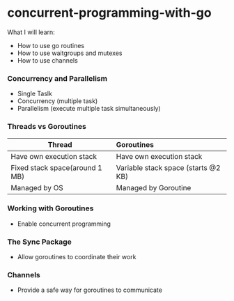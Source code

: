 # concurrent-programming-with-go

What I will learn:
- How to use go routines
- How to use waitgroups and mutexes
- How to use channels


### Concurrency and Parallelism
- Single Taslk
- Concurrency (multiple task)
- Parallelism (execute multiple task simultaneously)

### Threads vs Goroutines
| Thread| Goroutines|
|-------|:----------|
| Have own execution stack| Have own execution stack|
| Fixed stack space(around 1 MB)| Variable stack space (starts @2 KB)|
| Managed by OS| Managed by Goroutine|

### Working with Goroutines
- Enable concurrent programming
### The Sync Package
- Allow goroutines to coordinate their work

### Channels
- Provide a safe way for goroutines to communicate